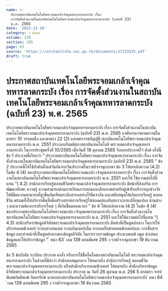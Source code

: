 ```yaml
---
name: >-
  ประกาศสถาบันเทคโนโลยีพระจอมเกล้าเจ้าคุณทหารลาดกระบัง เรื่อง
  การจัดตั้งส่วนงานในสถาบันเทคโนโลยีพระจอมเกล้าเจ้าคุณทหารลาดกระบัง (ฉบับที่ 23)
  พ.ศ. 2565
date: '2022-12-18'
category: ง พิเศษ
volume: 139
section: 295
page: 63
source: 'https://ratchakitcha.soc.go.th/documents/17233525.pdf'
draft: true
---
```


# ประกาศสถาบันเทคโนโลยีพระจอมเกล้าเจ้าคุณทหารลาดกระบัง เรื่อง การจัดตั้งส่วนงานในสถาบันเทคโนโลยีพระจอมเกล้าเจ้าคุณทหารลาดกระบัง (ฉบับที่ 23) พ.ศ. 2565

ประกาศสถาบันเทคโนโลยีพระจอมเกล้าเจ้าคุณทหารลาดกระบัง เรื่อง การจัดตั้งส่วนงานในสถาบันเทคโนโลยีพระจอมเกล้าเจ้าคุณทหารลาดกระบัง (ฉบับที่ 23) พ.ศ. 2565 อาศัยอานาจตามความในมาตรา 10 วรรคหนึ่ง และมาตรา 22 (2) แห่งพระราชบัญญัติ สถาบันเทคโนโลยีพระจอมเกล้าเจ้าคุณทหารลาดกระบัง พ.ศ. 2551 ประกอบกับมติสภาสถาบันเทคโนโลยี พระจอมเกล้าเจ้าคุณทหารลาดกระบัง ในการประชุมครั้งที่ 10/2565 เมื่อวันที่ 18 ตุลาคม 2565 จึงออกประกาศไว้ ดังต่ อไปนี้ ข้อ 1 ประกาศนี้เรียกว่า “ ประกาศสถาบันเทคโนโลยีพระจอมเกล้าเจ้าคุณทหารลาดกระบัง เรื่อง การจัดตั้งส่วนงานในสถาบันเทคโนโลยีพระจอมเกล้าเจ้าคุณทหารลาดกระบัง (ฉบับที่ 23) พ.ศ. 2565 ” ข้อ 2 ประกาศนี้ให้ใช้บังคับตั้งแต่วันถัดจากวันประกาศในราชกิจจานุเบกษา ข้อ 3 ให้ยกเลิกความ (4.2) ในข้อ 4 (4) ของประกาศสถาบันเทคโนโลยีพระจอมเกล้า เจ้าคุณทหารลาดกระบัง เรื่อง การจัดตั้งส่วนงานในสถาบันเทคโนโลยีพระจอมเกล้าเจ้าคุณทหารลาดกระบัง พ.ศ. 2551 และให้ ใช้ความต่อไปนี้แทน “( 4.2) สานักการเรียนรู้ตลอดชีวิตพระจอมเกล้าเจ้าคุณทหารลาดกระบัง มีหน้าที่ส่งเสริม การพัฒนาทักษะ ความรู้ ความสามารถด้านการเรียนการสอนและศักยภาพสาหรับผู้เข้ารับบริการทุกช่วงวัย ให้มีขีดความสามารถที่สูงขึ้นทัดเทียมระดับสากลอย่างไร้ขีดจากัด และสนับสนุนให้เกิดการเรียนรู้ ตลอดชีวิต พร้อมทั้งให้บริการพื้นที่เพื่อสร้างสรรค์การเรียนรู้ให้สอดคล้องกับสภาวะการเปลี่ยนแปลง ด้านต่าง ๆ และความต้องการบริการใหม่ ๆ ที่เกิดขึ้นตลอดเวลา ” ข้อ 4 ให้ยกเลิกความ (4.3) ในข้อ 4 (4) ของประกาศสถาบันเทคโนโลยีพระจอมเกล้า เจ้าคุณทหารลาดกระบัง เรื่อง การจัดตั้งส่วนงานในสถาบันเทคโนโลยีพระจอมเกล้าเจ้าคุณทหารลาดกระบัง พ.ศ. 2551 และให้ใช้ความต่อไปนี้แทน “( 4.3) สานักบริหารข้อมูลดิจิทัลพระจอมเกล้าเจ้าคุณทหารลาดกระบัง มีหน้าที่เป็นศูนย์กลาง ในการให้บริการคอมพิวเตอร์ ระบบสารสนเทศ ระบบอินเตอร์เน็ต ระบบเครือข่ายคอมพิวเตอร์และ การสื่อสารข้อมูล และทำหน้าที่เป็นศูนย์กลางของข้อมูลดิจิทัล ในการรวบรวมข้อมูล ประมวลผลข้ อมูล นำเสนอข้อมูลและให้บริการข้อมูล ” ้ หนา 63 ่ เลม 139 ตอนพิเศษ 295 ง ราชกิจจานุเบกษา 19 ธันวาคม 2565

ข้อ 5 ข้อบังคับ ระเบียบ ประกาศ คาสั่ง หรือการใช้ชื่ออื่นใดของสถาบันเทคโนโลยี พระจอมเกล้าเจ้าคุณทหารลาดกระบัง ในส่วนที่มีคำว่า สำนักหอสมุดกลาง ให้หมายถึง สำนักการเรียนรู้ ตลอดชีวิตพระจอมเกล้าเจ้าคุณทหารลาดกระบัง หรือสำนักบริการคอมพิวเตอร์ ให้หมายถึง สำนักบริหารข้อมูลดิจิทัลพระจอมเกล้าเจ้าคุณทหารลาดกระบัง ประกาศ ณ วันที่ 26 ตุลาคม พ.ศ. 256 5 ศาสตรา จารย์พิเศษกิตติพงษ์ กิตยารักษ์ นายกสภาสถาบันเทคโนโลยีพระจอมเกล้าเจ้าคุณทหารลาดกระบัง ้ หนา 64 ่ เลม 139 ตอนพิเศษ 295 ง ราชกิจจานุเบกษา 19 ธันวาคม 2565
